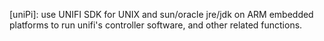 [uniPi]: use UNIFI SDK for UNIX and sun/oracle jre/jdk on ARM embedded platforms to run unifi's controller software, and other related functions.
